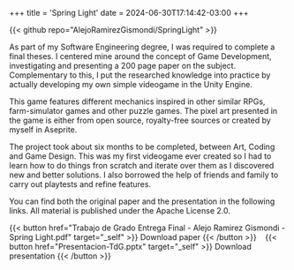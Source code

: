 +++
title = 'Spring Light'
date = 2024-06-30T17:14:42-03:00
+++

{{< github repo="AlejoRamirezGismondi/SpringLight" >}}

As part of my Software Engineering degree, I was required to complete a final theses. I centered mine around the concept of Game Development, investigating and presenting a 200 page paper on the subject. Complementary to this, I put the researched knowledge into practice by actually developing my own simple videogame in the Unity Engine.

This game features different mechanics inspired in other similar RPGs, farm-simulator games and other puzzle games. The pixel art presented in the game is either from open source, royalty-free sources or created by myself in Aseprite.

The project took about six months to be completed, between Art, Coding and Game Design. This was my first videogame ever created so I had to learn how to do things fron scratch and iterate over them as I discovered new and better solutions. I also borrowed the help of friends and family to carry out playtests and refine features.

You can find both the original paper and the presentation in the following links. All material is published under the Apache License 2.0.

{{< button href="Trabajo de Grado Entrega Final - Alejo Ramirez Gismondi - Spring Light.pdf" target="_self" >}}
Download paper
{{< /button >}}
&nbsp;&nbsp;
{{< button href="Presentacion-TdG.pptx" target="_self" >}}
Download presentation
{{< /button >}}
